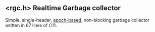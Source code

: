 ## <rgc.h> Realtime Garbage collector
Simple, single-header, [epoch-based](https://aturon.github.io/blog/2015/08/27/epoch/), non-blocking garbage collector written in 67 lines of C11.
